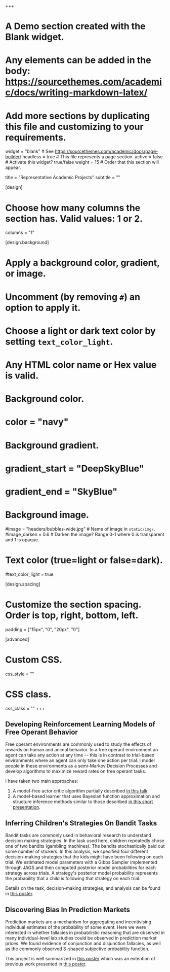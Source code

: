 +++
# A Demo section created with the Blank widget.
# Any elements can be added in the body: https://sourcethemes.com/academic/docs/writing-markdown-latex/
# Add more sections by duplicating this file and customizing to your requirements.

widget = "blank"  # See https://sourcethemes.com/academic/docs/page-builder/
headless = true  # This file represents a page section.
active = false  # Activate this widget? true/false
weight = 15  # Order that this section will appear.

title = "Representative Academic Projects"
subtitle = ""

[design]
  # Choose how many columns the section has. Valid values: 1 or 2.
  columns = "1"

[design.background]
  # Apply a background color, gradient, or image.
  #   Uncomment (by removing `#`) an option to apply it.
  #   Choose a light or dark text color by setting `text_color_light`.
  #   Any HTML color name or Hex value is valid.

  # Background color.
  # color = "navy"
  
  # Background gradient.
  # gradient_start = "DeepSkyBlue"
  # gradient_end = "SkyBlue"
  
  # Background image.
  #image = "headers/bubbles-wide.jpg"  # Name of image in `static/img/`.
  #image_darken = 0.6  # Darken the image? Range 0-1 where 0 is transparent and 1 is opaque.

  # Text color (true=light or false=dark).
  #text_color_light = true

[design.spacing]
  # Customize the section spacing. Order is top, right, bottom, left.
  padding = ["15px", "0", "20px", "0"]

[advanced]
 # Custom CSS. 
 css_style = ""
 
 # CSS class.
 css_class = ""
+++

## Developing Reinforcement Learning Models of Free Operant Behavior

Free operant environments are commonly used to study the effects of rewards on human and animal behavior. In a free operant environment an agent can take any action at any time -- this is in contrast to trial-based environments where an agent can only take one action per trial. I model people in these environments as a semi-Markov Decision Processes and develop algorithms to maximize reward rates on free operant tasks.

I have taken two main approaches: 

1. A model-free actor critic algorithm partially described [in this talk](https://osf.io/w2j7n/). 
2. A model-based learner that uses Bayesian function approximation and structure inference methods similar to those described [in this short presentation](https://osf.io/3vwh4/).

## Inferring Children's Strategies On Bandit Tasks

Bandit tasks are commonly used in behavioral research to understand decision making strategies. In the task used here, children repeatedly chose one of two bandits (gambling machines). The bandits stochastically paid out some number of stickers. In this analysis, we specified four different decision-making strategies that the kids might have been following on each trial. We estimated model parameters with a Gibbs Sampler implemented through JAGS and then computed posterior model probabilities for each strategy across trials. A strategy's posterior model probability represents the probability that a child is following that strategy on each trial.

Details on the task, decision-making strategies, and analysis can be found in [this poster](https://osf.io/c4bku/). 

## Discovering Bias In Prediction Markets

Prediction markets are a mechanism for aggregating and incentivising individual estimates of the probability of some event. Here we were interested in whether fallacies in probabilistic reasoning that are observed in many individual-level lab studies could be observed in prediction market prices. We found evidence of conjunction and disjunction fallacies, as well as the commonly observed S-shaped subjective probability function.

This project is well summarized in [this poster](https://osf.io/vzgsq/) which was an extention of previous work presented in [this poster](https://osf.io/eu4fp/).
